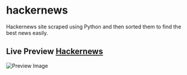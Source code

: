 # hackernews
Hackernews site scraped using Python and then sorted them to find the best news easily.

## **Live Preview** [Hackernews](https://hackernews69.herokuapp.com/)

![Preview Image](https://i.ibb.co/jMTffFg/hackernews69-herokuapp-com-Galaxy-S5-2.png)
